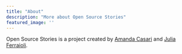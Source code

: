 ```yaml
---
title: "About"
description: "More about Open Source Stories"
featured_image: ''
---
```


Open Source Stories is a project created by [Amanda Casari](https://twitter.com/amcasari) and [Julia Ferraioli](https://twitter.com/juliaferraioli).